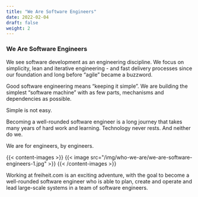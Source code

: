 ```yaml
---
title: "We Are Software Engineers"
date: 2022-02-04
draft: false
weight: 2
---
```


### We Are Software Engineers

We see software development as an engineering discipline. We focus on simplicity, lean and iterative engineering - and fast delivery processes since our foundation and long before “agile” became a buzzword.

Good software engineering means “keeping it simple”. We are building the simplest “software machine” with as few parts, mechanisms and dependencies as possible.

Simple is not easy.

Becoming a well-rounded software engineer is a long journey that takes many years of hard work and learning. Technology never rests. And neither do we.

We are for engineers, by engineers.


{{< content-images >}}
  {{< image src="/img/who-we-are/we-are-software-engineers-1.jpg" >}}
{{< /content-images >}}

Working at freiheit.com is an exciting adventure, with the goal to become a well-rounded software engineer who is able to plan, create and operate and lead large-scale systems in a team of software engineers.

